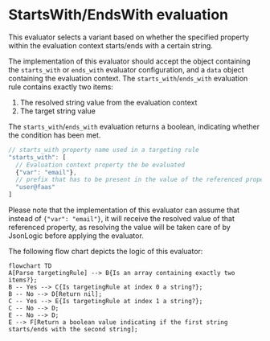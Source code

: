 # StartsWith/EndsWith evaluation

This evaluator selects a variant based on whether the specified property within the evaluation context
starts/ends with a certain string.

The implementation of this evaluator should accept the object containing the `starts_with` or `ends_with` evaluator
configuration, and a `data` object containing the evaluation context.
The `starts_with`/`ends_with` evaluation rule contains exactly two items:

1. The resolved string value from the evaluation context
2. The target string value

The `starts_with`/`ends_with` evaluation returns a boolean, indicating whether the condition has been met.

```js
// starts_with property name used in a targeting rule
"starts_with": [
  // Evaluation context property the be evaluated
  {"var": "email"},
  // prefix that has to be present in the value of the referenced property  
  "user@faas"
]
```

Please note that the implementation of this evaluator can assume that instead of `{"var": "email"}`, it will receive
the resolved value of that referenced property, as resolving the value will be taken care of by JsonLogic before
applying the evaluator.

The following flow chart depicts the logic of this evaluator:

```mermaid
flowchart TD
A[Parse targetingRule] --> B{Is an array containing exactly two items?};
B -- Yes --> C{Is targetingRule at index 0 a string?};
B -- No --> D[Return nil];
C -- Yes --> E{Is targetingRule at index 1 a string?};
C -- No --> D;
E -- No --> D;
E --> F[Return a boolean value indicating if the first string starts/ends with the second string];
```

